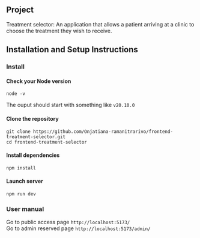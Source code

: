 ## Project
Treatment selector:
An application that allows a patient arriving at a clinic to choose the treatment they wish to receive.

## Installation and Setup Instructions

### Install

#### Check your Node version

```shell
node -v
```
The ouput should start with something like `v20.10.0`

#### Clone the repository

```shell
git clone https://github.com/Onjatiana-ramanitrarivo/frontend-treatment-selector.git
cd frontend-treatment-selector
```

#### Install dependencies

`npm install`  

#### Launch server

`npm run dev`  

### User manual

Go to public access page `http://localhost:5173/`  
Go to admin reserved page `http://localhost:5173/admin/`  




